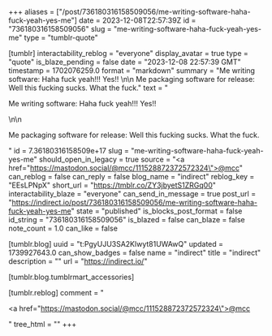 +++
aliases = ["/post/736180316158509056/me-writing-software-haha-fuck-yeah-yes-me"]
date = 2023-12-08T22:57:39Z
id = "736180316158509056"
slug = "me-writing-software-haha-fuck-yeah-yes-me"
type = "tumblr-quote"

[tumblr]
interactability_reblog = "everyone"
display_avatar = true
type = "quote"
is_blaze_pending = false
date = "2023-12-08 22:57:39 GMT"
timestamp = 1702076259.0
format = "markdown"
summary = "Me writing software: Haha fuck yeah!!! Yes!! \n\n Me packaging software for release: Well this fucking sucks. What the fuck."
text = "<p>Me writing software: Haha fuck yeah!!! Yes!! </p>\n\n<p>Me packaging software for release: Well this fucking sucks. What the fuck.</p>"
id = 7.36180316158509e+17
slug = "me-writing-software-haha-fuck-yeah-yes-me"
should_open_in_legacy = true
source = "<a href=\"https://mastodon.social/@mcc/111528872372572324\">@mcc</a>"
can_reblog = false
can_reply = false
blog_name = "indirect"
reblog_key = "EEsLPNpX"
short_url = "https://tmblr.co/ZY3jbyetS1ZRGq00"
interactability_blaze = "everyone"
can_send_in_message = true
post_url = "https://indirect.io/post/736180316158509056/me-writing-software-haha-fuck-yeah-yes-me"
state = "published"
is_blocks_post_format = false
id_string = "736180316158509056"
is_blazed = false
can_blaze = false
note_count = 1.0
can_like = false

[tumblr.blog]
uuid = "t:PgyUJU3SA2Klwyt81UWAwQ"
updated = 1739927643.0
can_show_badges = false
name = "indirect"
title = "indirect"
description = ""
url = "https://indirect.io/"

[tumblr.blog.tumblrmart_accessories]

[tumblr.reblog]
comment = "<p><a href=\"https://mastodon.social/@mcc/111528872372572324\">@mcc</a></p>"
tree_html = ""
+++
